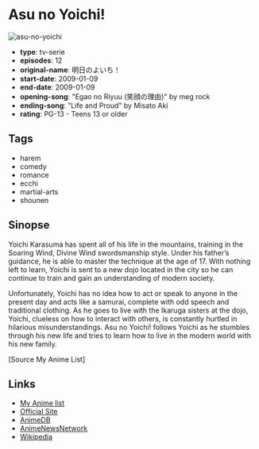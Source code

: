 # Asu no Yoichi!

![asu-no-yoichi](https://cdn.myanimelist.net/images/anime/6/20621.jpg)

-   **type**: tv-serie
-   **episodes**: 12
-   **original-name**: 明日のよいち！
-   **start-date**: 2009-01-09
-   **end-date**: 2009-01-09
-   **opening-song**: "Egao no Riyuu (笑顔の理由)" by meg rock
-   **ending-song**: "Life and Proud" by Misato Aki
-   **rating**: PG-13 - Teens 13 or older

## Tags

-   harem
-   comedy
-   romance
-   ecchi
-   martial-arts
-   shounen

## Sinopse

Yoichi Karasuma has spent all of his life in the mountains, training in the Soaring Wind, Divine Wind swordsmanship style. Under his father’s guidance, he is able to master the technique at the age of 17. With nothing left to learn, Yoichi is sent to a new dojo located in the city so he can continue to train and gain an understanding of modern society.

Unfortunately, Yoichi has no idea how to act or speak to anyone in the present day and acts like a samurai, complete with odd speech and traditional clothing. As he goes to live with the Ikaruga sisters at the dojo, Yoichi, clueless on how to interact with others, is constantly hurtled in hilarious misunderstandings. Asu no Yoichi! follows Yoichi as he stumbles through his new life and tries to learn how to live in the modern world with his new family.

[Source My Anime List]

## Links

-   [My Anime list](https://myanimelist.net/anime/4999/Asu_no_Yoichi)
-   [Official Site](http://www.tbs.co.jp/anime/yoichi/)
-   [AnimeDB](http://anidb.info/perl-bin/animedb.pl?show=anime&aid=6110)
-   [AnimeNewsNetwork](http://www.animenewsnetwork.com/encyclopedia/anime.php?id=10187)
-   [Wikipedia](http://en.wikipedia.org/wiki/Asu_no_Yoichi!)
